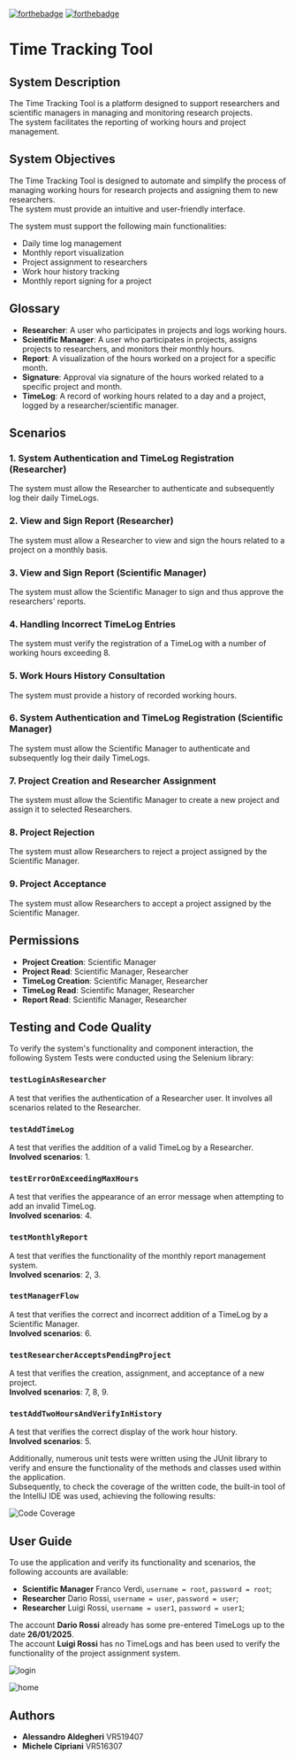 [![forthebadge](https://forthebadge.com/images/badges/made-with-java.svg)](https://forthebadge.com)
[![forthebadge](https://forthebadge.com/images/badges/uses-html.svg)](https://forthebadge.com)

# Time Tracking Tool

## System Description

The Time Tracking Tool is a platform designed to support researchers and scientific managers in managing and monitoring research projects.  
The system facilitates the reporting of working hours and project management.

## System Objectives

The Time Tracking Tool is designed to automate and simplify the process of managing working hours for research projects and assigning them to new researchers.  
The system must provide an intuitive and user-friendly interface.

The system must support the following main functionalities:

- Daily time log management
- Monthly report visualization
- Project assignment to researchers
- Work hour history tracking
- Monthly report signing for a project

## Glossary

- **Researcher**: A user who participates in projects and logs working hours.
- **Scientific Manager**: A user who participates in projects, assigns projects to researchers, and monitors their monthly hours.
- **Report**: A visualization of the hours worked on a project for a specific month.
- **Signature**: Approval via signature of the hours worked related to a specific project and month.
- **TimeLog**: A record of working hours related to a day and a project, logged by a researcher/scientific manager.

## Scenarios

### 1. System Authentication and TimeLog Registration (Researcher)

The system must allow the Researcher to authenticate and subsequently log their daily TimeLogs.

### 2. View and Sign Report (Researcher)

The system must allow a Researcher to view and sign the hours related to a project on a monthly basis.

### 3. View and Sign Report (Scientific Manager)

The system must allow the Scientific Manager to sign and thus approve the researchers' reports.

### 4. Handling Incorrect TimeLog Entries

The system must verify the registration of a TimeLog with a number of working hours exceeding 8.

### 5. Work Hours History Consultation

The system must provide a history of recorded working hours.

### 6. System Authentication and TimeLog Registration (Scientific Manager)

The system must allow the Scientific Manager to authenticate and subsequently log their daily TimeLogs.

### 7. Project Creation and Researcher Assignment

The system must allow the Scientific Manager to create a new project and assign it to selected Researchers.

### 8. Project Rejection

The system must allow Researchers to reject a project assigned by the Scientific Manager.

### 9. Project Acceptance

The system must allow Researchers to accept a project assigned by the Scientific Manager.

## Permissions

- **Project Creation**: Scientific Manager
- **Project Read**: Scientific Manager, Researcher
- **TimeLog Creation**: Scientific Manager, Researcher
- **TimeLog Read**: Scientific Manager, Researcher
- **Report Read**: Scientific Manager, Researcher

## Testing and Code Quality

To verify the system's functionality and component interaction, the following System Tests were conducted using the Selenium library:

### `testLoginAsResearcher`

A test that verifies the authentication of a Researcher user. It involves all scenarios related to the Researcher.

### `testAddTimeLog`

A test that verifies the addition of a valid TimeLog by a Researcher.  
**Involved scenarios**: 1.

### `testErrorOnExceedingMaxHours`

A test that verifies the appearance of an error message when attempting to add an invalid TimeLog.  
**Involved scenarios**: 4.

### `testMonthlyReport`

A test that verifies the functionality of the monthly report management system.  
**Involved scenarios**: 2, 3.

### `testManagerFlow`

A test that verifies the correct and incorrect addition of a TimeLog by a Scientific Manager.  
**Involved scenarios**: 6.

### `testResearcherAcceptsPendingProject`

A test that verifies the creation, assignment, and acceptance of a new project.  
**Involved scenarios**: 7, 8, 9.

### `testAddTwoHoursAndVerifyInHistory`

A test that verifies the correct display of the work hour history.  
**Involved scenarios**: 5.

Additionally, numerous unit tests were written using the JUnit library to verify and ensure the functionality of the methods and classes used within the application.  
Subsequently, to check the coverage of the written code, the built-in tool of the IntelliJ IDE was used, achieving the following results:

![Code Coverage](/images/coverage_intellij.png "Code Coverage")

## User Guide

To use the application and verify its functionality and scenarios, the following accounts are available:

- **Scientific Manager** Franco Verdi, `username = root`, `password = root`;
- **Researcher** Dario Rossi, `username = user`, `password = user`;
- **Researcher** Luigi Rossi, `username = user1`, `password = user1`;

The account **Dario Rossi** already has some pre-entered TimeLogs up to the date **26/01/2025**.  
The account **Luigi Rossi** has no TimeLogs and has been used to verify the functionality of the project assignment system.

![login](https://github.com/user-attachments/assets/5ffb80f9-b936-47c3-b92a-d39fdcd3e263)

![home](https://github.com/user-attachments/assets/d5bb82f7-bcba-46c5-aff3-3990551f0c1b)



## Authors

- **Alessandro Aldegheri** VR519407
- **Michele Cipriani** VR516307
